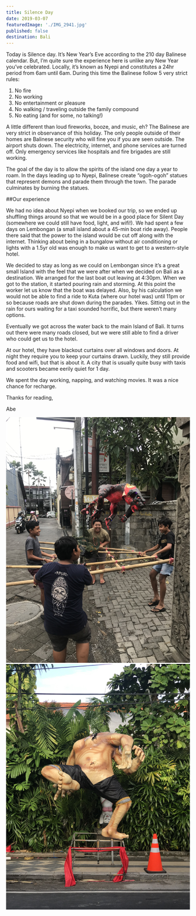 ```yaml
---
title: Silence Day
date: 2019-03-07
featuredImage: './IMG_2941.jpg'
published: false
destination: Bali
---
```

Today is Silence day. It’s New Year’s Eve according to the 210 day Balinese calendar. But, I’m quite sure the experience here is unlike any New Year you’ve celebrated. Locally, it’s known as Nyepi and constitutes a 24hr period from 6am until 6am. During this time the Balinese follow 5 very strict rules:

1) No fire
2) No working
3) No entertainment or pleasure
4) No walking / traveling outside the family compound
5) No eating (and for some, no talking!)

A little different than loud fireworks, booze, and music, eh? The Balinese are very strict in observance of this holiday. The only people outside of their homes are Balinese security who will fine you if you are seen outside. The airport shuts down. The electricity, internet, and phone services are turned off. Only emergency services like hospitals and fire brigades are still working.

The goal of the day is to allow the spirits of the island one day a year to roam. In the days leading up to Nyepi, Balinese create “ogoh-ogoh” statues that represent demons and parade them through the town. The parade culminates by burning the statues.

##Our experience 

We had no idea about Nyepi when we booked our trip, so we ended up shuffling things around so that we would be in a good place for Silent Day (somewhere we could still have food, light, and wifi!). We had spent a few days on Lembongan (a small island about a 45-min boat ride away). People there said that the power to the island would be cut off along with the internet. Thinking about being in a bungalow without air conditioning or lights with a 1.5yr old was enough to make us want to get to a western-style hotel. 

We decided to stay as long as we could on Lembongan since it’s a great small Island with the feel that we were after when we decided on Bali as a destination. We arranged for the last boat out leaving at 4:30pm. When we got to the station, it started pouring rain and storming. At this point the worker let us know that the boat was delayed. Also, by his calculation we would not be able to find a ride to Kuta (where our hotel was) until 11pm or so because roads are shut down during the parades. Yikes. Sitting out in the rain for ours waiting for a taxi sounded horrific, but there weren’t many options. 

Eventually we got across the water back to the main Island of Bali. It turns out there were many roads closed, but we were still able to find a driver who could get us to the hotel. 

At our hotel, they have blackout curtains over all windows and doors. At night they require you to keep your curtains drawn. Luckily, they still provide food and wifi, but that is about it. A city that is usually quite busy with taxis and scooters became eerily quiet for 1 day.

We spent the day working, napping, and watching movies. It was a nice chance for recharge.

Thanks for reading,

Abe

![IMG_5309](IMG_5309.jpg)
<br/>
![IMG_0755](IMG_0755.jpg)
